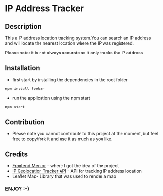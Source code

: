 # IP Address Tracker

## Description
This a IP address location tracking system.You can search an IP address and will locate the nearest location where the IP was registered.

Please note: it is not always accurate as it only tracks the IP address

## Installation

- first start by installing the dependencies in the root folder
```bash
npm install foobar
```

- run the application using the npm start
```bash
npm start
```

## Contribution
- Please note you cannot contribute to this project at the moment, but feel free to copy/fork it and use it as much as you like.

## Credits
- [Frontend Mentor](https://www.frontendmentor.io/challenges/ip-address-tracker-I8-0yYAH0) - where I got the idea of the project
- [IP Geolocation Tracker API](https://geo.ipify.org/) - API for tracking IP address location
- [Leaflet Map](https://leafletjs.com/)- Library that was used to render a map


### ENJOY :-)

